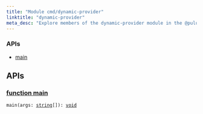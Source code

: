 ```yaml
---
title: "Module cmd/dynamic-provider"
linktitle: "dynamic-provider"
meta_desc: "Explore members of the dynamic-provider module in the @pulumi/pulumi package."
---
```


<!-- WARNING: this page was generated by a tool. Do not edit it by hand. -->
<!-- To change it, please see https://github.com/pulumi/docs/tree/master/tools/tscdocgen. -->






<h3>APIs</h3>
<ul class="api">
    <li><a href="#main"><span class="symbol api"></span>main</a></li>
</ul>




<h2 id="apis">APIs</h2>
<h3 class="pdoc-module-header" id="main" data-link-title="main">
    <a href="https://github.com/pulumi/pulumi/blob/730fe8617e8355d6ef7e49b1d29a23845baf1e0b/sdk/nodejs/cmd/dynamic-provider/index.ts#L304">
        function <strong>main</strong>
    </a>
</h3>


<pre class="highlight"><code><span class='kd'></span>main(args: <span class='kd'><a href='https://developer.mozilla.org/en-US/docs/Web/JavaScript/Reference/Global_Objects/String'>string</a></span>[]): <span class='kd'><a href='https://www.typescriptlang.org/docs/handbook/basic-types.html#void'>void</a></span></code></pre>

